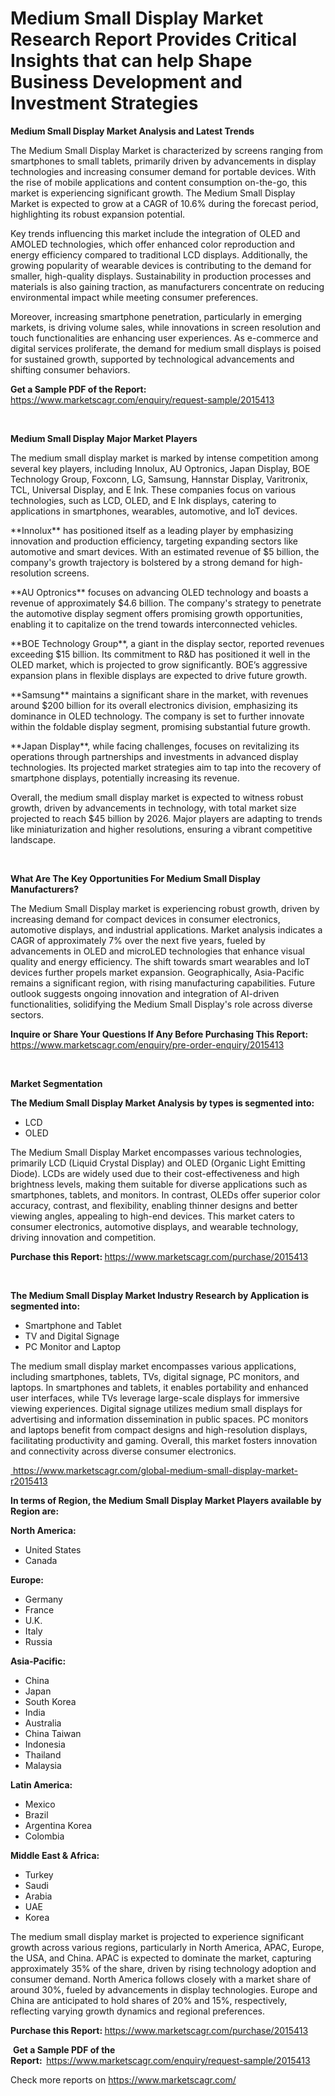 <p><h1>Medium Small Display Market Research Report Provides Critical Insights that can help Shape Business Development and Investment Strategies</h1></p><p><strong>Medium Small Display Market Analysis and Latest Trends</strong></p>
<p><p>The Medium Small Display Market is characterized by screens ranging from smartphones to small tablets, primarily driven by advancements in display technologies and increasing consumer demand for portable devices. With the rise of mobile applications and content consumption on-the-go, this market is experiencing significant growth. The Medium Small Display Market is expected to grow at a CAGR of 10.6% during the forecast period, highlighting its robust expansion potential.</p><p>Key trends influencing this market include the integration of OLED and AMOLED technologies, which offer enhanced color reproduction and energy efficiency compared to traditional LCD displays. Additionally, the growing popularity of wearable devices is contributing to the demand for smaller, high-quality displays. Sustainability in production processes and materials is also gaining traction, as manufacturers concentrate on reducing environmental impact while meeting consumer preferences.</p><p>Moreover, increasing smartphone penetration, particularly in emerging markets, is driving volume sales, while innovations in screen resolution and touch functionalities are enhancing user experiences. As e-commerce and digital services proliferate, the demand for medium small displays is poised for sustained growth, supported by technological advancements and shifting consumer behaviors.</p></p>
<p><strong>Get a Sample PDF of the Report:&nbsp;</strong> <a href="https://www.marketscagr.com/enquiry/request-sample/2015413?utm_campaign=1166&utm_medium=2&utm_source=Github&utm_content=ia&utm_term=17012025&utm_id=medium-small-display">https://www.marketscagr.com/enquiry/request-sample/2015413</a></p>
<p>&nbsp;</p>
<p><strong>Medium Small Display Major Market Players</strong></p>
<p><p>The medium small display market is marked by intense competition among several key players, including Innolux, AU Optronics, Japan Display, BOE Technology Group, Foxconn, LG, Samsung, Hannstar Display, Varitronix, TCL, Universal Display, and E Ink. These companies focus on various technologies, such as LCD, OLED, and E Ink displays, catering to applications in smartphones, wearables, automotive, and IoT devices.</p><p>**Innolux** has positioned itself as a leading player by emphasizing innovation and production efficiency, targeting expanding sectors like automotive and smart devices. With an estimated revenue of $5 billion, the company's growth trajectory is bolstered by a strong demand for high-resolution screens.</p><p>**AU Optronics** focuses on advancing OLED technology and boasts a revenue of approximately $4.6 billion. The company's strategy to penetrate the automotive display segment offers promising growth opportunities, enabling it to capitalize on the trend towards interconnected vehicles.</p><p>**BOE Technology Group**, a giant in the display sector, reported revenues exceeding $15 billion. Its commitment to R&D has positioned it well in the OLED market, which is projected to grow significantly. BOE’s aggressive expansion plans in flexible displays are expected to drive future growth.</p><p>**Samsung** maintains a significant share in the market, with revenues around $200 billion for its overall electronics division, emphasizing its dominance in OLED technology. The company is set to further innovate within the foldable display segment, promising substantial future growth.</p><p>**Japan Display**, while facing challenges, focuses on revitalizing its operations through partnerships and investments in advanced display technologies. Its projected market strategies aim to tap into the recovery of smartphone displays, potentially increasing its revenue.</p><p>Overall, the medium small display market is expected to witness robust growth, driven by advancements in technology, with total market size projected to reach $45 billion by 2026. Major players are adapting to trends like miniaturization and higher resolutions, ensuring a vibrant competitive landscape.</p></p>
<p>&nbsp;</p>
<p><strong>What Are The Key Opportunities For Medium Small Display Manufacturers?</strong></p>
<p><p>The Medium Small Display market is experiencing robust growth, driven by increasing demand for compact devices in consumer electronics, automotive displays, and industrial applications. Market analysis indicates a CAGR of approximately 7% over the next five years, fueled by advancements in OLED and microLED technologies that enhance visual quality and energy efficiency. The shift towards smart wearables and IoT devices further propels market expansion. Geographically, Asia-Pacific remains a significant region, with rising manufacturing capabilities. Future outlook suggests ongoing innovation and integration of AI-driven functionalities, solidifying the Medium Small Display's role across diverse sectors.</p></p>
<p><strong>Inquire or Share Your Questions If Any Before Purchasing This Report:</strong> <a href="https://www.marketscagr.com/enquiry/pre-order-enquiry/2015413?utm_campaign=1166&utm_medium=2&utm_source=Github&utm_content=ia&utm_term=17012025&utm_id=medium-small-display">https://www.marketscagr.com/enquiry/pre-order-enquiry/2015413</a></p>
<p>&nbsp;</p>
<p><strong>Market Segmentation</strong></p>
<p><strong>The Medium Small Display Market Analysis by types is segmented into:</strong></p>
<p><ul><li>LCD</li><li>OLED</li></ul></p>
<p><p>The Medium Small Display Market encompasses various technologies, primarily LCD (Liquid Crystal Display) and OLED (Organic Light Emitting Diode). LCDs are widely used due to their cost-effectiveness and high brightness levels, making them suitable for diverse applications such as smartphones, tablets, and monitors. In contrast, OLEDs offer superior color accuracy, contrast, and flexibility, enabling thinner designs and better viewing angles, appealing to high-end devices. This market caters to consumer electronics, automotive displays, and wearable technology, driving innovation and competition.</p></p>
<p><strong>Purchase this Report:&nbsp;</strong><a href="https://www.marketscagr.com/purchase/2015413?utm_campaign=1166&utm_medium=2&utm_source=Github&utm_content=ia&utm_term=17012025&utm_id=medium-small-display">https://www.marketscagr.com/purchase/2015413</a></p>
<p>&nbsp;</p>
<p><strong>The Medium Small Display Market Industry Research by Application is segmented into:</strong></p>
<p><ul><li>Smartphone and Tablet</li><li>TV and Digital Signage</li><li>PC Monitor and Laptop</li></ul></p>
<p><p>The medium small display market encompasses various applications, including smartphones, tablets, TVs, digital signage, PC monitors, and laptops. In smartphones and tablets, it enables portability and enhanced user interfaces, while TVs leverage large-scale displays for immersive viewing experiences. Digital signage utilizes medium small displays for advertising and information dissemination in public spaces. PC monitors and laptops benefit from compact designs and high-resolution displays, facilitating productivity and gaming. Overall, this market fosters innovation and connectivity across diverse consumer electronics.</p></p>
<p><a href="https://www.marketscagr.com/global-medium-small-display-market-r2015413?utm_campaign=1166&utm_medium=2&utm_source=Github&utm_content=ia&utm_term=17012025&utm_id=medium-small-display">&nbsp;https://www.marketscagr.com/global-medium-small-display-market-r2015413</a></p>
<p><strong>In terms of Region, the Medium Small Display Market Players available by Region are:</strong></p>
<p>
    <p> <strong> North America: </strong>
        <ul>
            <li>United States</li>
            <li>Canada</li>
        </ul>
        </p> 
    <p> <strong> Europe: </strong>
        <ul>
            <li>Germany</li>
            <li>France</li>
            <li>U.K.</li>
            <li>Italy</li>
            <li>Russia</li>
        </ul>
        </p> 
    <p> <strong> Asia-Pacific: </strong>
        <ul>
            <li>China</li>
            <li>Japan</li>
            <li>South Korea</li>
            <li>India</li>
            <li>Australia</li>
            <li>China Taiwan</li>
            <li>Indonesia</li>
            <li>Thailand</li>
            <li>Malaysia</li>
        </ul>
        </p> 
    <p> <strong> Latin America: </strong>
        <ul>
            <li>Mexico</li>
            <li>Brazil</li>
            <li>Argentina Korea</li>
            <li>Colombia</li>
        </ul>
        </p> 
    <p> <strong> Middle East & Africa: </strong>
        <ul>
            <li>Turkey</li>
            <li>Saudi</li>
            <li>Arabia</li>
            <li>UAE</li>
            <li>Korea</li>
        </ul>
    </p>
    </p>
<p><p>The medium small display market is projected to experience significant growth across various regions, particularly in North America, APAC, Europe, the USA, and China. APAC is expected to dominate the market, capturing approximately 35% of the share, driven by rising technology adoption and consumer demand. North America follows closely with a market share of around 30%, fueled by advancements in display technologies. Europe and China are anticipated to hold shares of 20% and 15%, respectively, reflecting varying growth dynamics and regional preferences.</p></p>
<p><strong>Purchase this Report: </strong><a href="https://www.marketscagr.com/purchase/2015413?utm_campaign=1166&utm_medium=2&utm_source=Github&utm_content=ia&utm_term=17012025&utm_id=medium-small-display">https://www.marketscagr.com/purchase/2015413</a></p>
<p>&nbsp;<strong>Get a Sample PDF of the Report:&nbsp;&nbsp;</strong><a href="https://www.marketscagr.com/enquiry/request-sample/2015413?utm_campaign=1166&utm_medium=2&utm_source=Github&utm_content=ia&utm_term=17012025&utm_id=medium-small-display">https://www.marketscagr.com/enquiry/request-sample/2015413</a></p>
<p><strong></strong></p>
<p>Check more reports on <a href="https://www.marketscagr.com/?utm_campaign=1166&utm_medium=2&utm_source=Github&utm_content=ia&utm_term=17012025&utm_id=medium-small-display">https://www.marketscagr.com/</a></p>